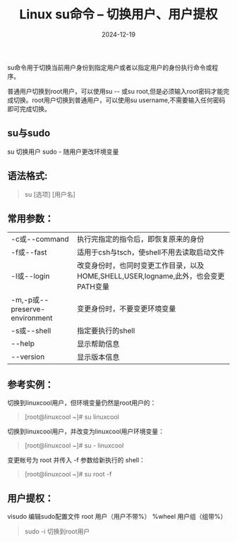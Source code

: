 ﻿---
title: Linux su命令 – 切换用户、用户提权
icon: circle-info
order: 1
category:
  - Linux
tag:
  - Linux
  - 运维
pageview: false
date: 2024-12-19
comment: false
breadcrumb: false
---


su命令用于切换当前用户身份到指定用户或者以指定用户的身份执行命令或程序。

普通用户切换到root用户，可以使用su -- 或su root,但是必须输入root密码才能完成切换。root用户切换到普通用户，可以使用su username,不需要输入任何密码即可完成切换。



## su与sudo

su	切换用户
sudo -	随用户更改环境变量

## 语法格式: 

>su [选项] [用户名]

## 常用参数：

|  |  |
|--|--|
|-c或--command	|执行完指定的指令后，即恢复原来的身份
|-f或--fast|	适用于csh与tsch，使shell不用去读取启动文件
|-l或--login|	改变身份时，也同时变更工作目录，以及HOME,SHELL,USER,logname,此外，也会变更PATH变量
|-m,-p或--preserve-environment|	变更身份时，不要变更环境变量
|-s或--shell	|指定要执行的shell
|--help|	显示帮助信息
|--version	|显示版本信息

## 参考实例：

切换到linuxcool用户，但环境变量仍然是root用户的：

>[root@linuxcool ~]# su linuxcool

切换到linuxcool用户，并改变为linuxcool用户环境变量：

>[root@linuxcool ~]# su - linuxcool  

变更帐号为 root 并传入 -f 参数给新执行的 shell：

>[root@linuxcool ~]# su root -f

##  用户提权：

visudo	编辑sudo配置文件
root	用户（用户不带%）
%wheel	用户组（组带%）

> sudo -i	切换到root用户



